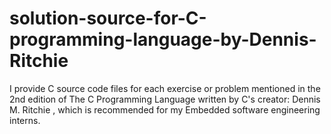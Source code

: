 # solution-source-for-C-programming-language-by-Dennis-Ritchie
I provide C source code files for each exercise or problem mentioned in the 2nd edition of The C Programming Language written by C's creator: Dennis M. Ritchie , which is recommended for my Embedded software engineering interns.
